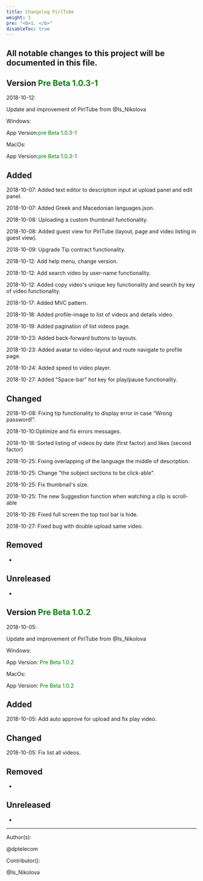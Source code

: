 ```yaml
---
title: Changelog PirlTube
weight: 1
pre: "<b>1. </b>"
disableToc: true
---
```


## All notable changes to this project will be documented in this file.


## Version <span style="color:green">Pre Beta 1.0.3-1</span>



2018-10-12:


Update and improvement of PirlTube from @Is_Nikolova


Windows:


App Version:<span style="color:green">pre Beta 1.0.3-1</span>


MacOs:


App Version:<span style="color:green">pre Beta 1.0.3-1</span>

 
## Added


2018-10-07: Added text editor to description input at upload panel and edit panel.


2018-10-07: Added Greek and Macedonian languages.json.


2018-10-08: Uploading a custom thumbnail functionality.


2018-10-08: Added guest view for PirlTube (layout, page and video listing in guest view).


2018-10-09: Upgrade Tip contract functionality.


2018-10-12: Add help menu, change version.


2018-10-12: Add search video by user-name functionality.


2018-10-12: Added copy video's unique key functionality and search by key of video functionality.


2018-10-17: Added MVC pattern.


2018-10-18: Added profile-image to list of videos and details video.


2018-10-19: Added pagination of list videos page.


2018-10-23: Added back-forward buttons to layouts.


2018-10-23: Added avatar to video-layout and route navigate to profile page.


2018-10-24: Added speed to video player.


2018-10-27: Added "Space-bar" hot key for play/pause functionality.


## Changed


2018-10-08: Fixing tip functionality to display error in case “Wrong password!”.


2018-10-10:Optimize and fix errors messages.


2018-10-18: Sorted listing of videos by date (first factor) and likes (second factor)


2018-10-25: Fixing overlapping of the language the middle of description.


2018-10-25: Change "the subject sections to be click-able".


2018-10-25: Fix thumbnail's size.


2018-10-25: The new Suggestion function when watching a clip is scroll-able


2018-10-26: Fixed full screen the top tool bar is hide.


2018-10-27: Fixed bug with double upload same video.


## Removed
-

 
## Unreleased
-

 
 



## Version <span style="color:green">Pre Beta 1.0.2</span>

2018-10-05:  


Update and improvement of PirlTube from @Is_Nikolova  

Windows:  


App Version: <span style="color:green">Pre Beta 1.0.2</span>


MacOs:


App Version: <span style="color:green">Pre Beta 1.0.2</span>


## Added  


2018-10-05: Add auto approve for upload and fix play video.


## Changed  

2018-10-05: Fix list all videos.


## Removed  
-

## Unreleased  
-



---
Author(s):  

@dptelecom  

Contributor():

@Is_Nikolova
